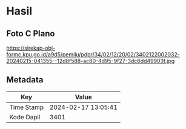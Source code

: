 # Hasil

## Foto C Plano

https://sirekap-obj-formc.kpu.go.id/a9d5/pemilu/pdpr/34/02/12/20/02/3402122002032-20240215-041355--12d8f588-ac80-4d95-9f27-3dc6dd49903f.jpg


## Metadata

| Key        | Value               |
| ---------- | ------------------- |
| Time Stamp | 2024-02-17 13:05:41 |
| Kode Dapil | 3401                |



